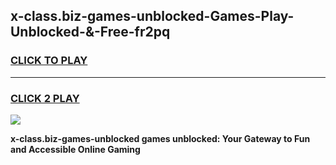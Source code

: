 
## x-class.biz-games-unblocked-Games-Play-Unblocked-&-Free-fr2pq
<h3>
<a href="https://premium76.site?title=x-class.biz-games-unblocked&ref=24A">CLICK TO PLAY</a></h3>
<hr>

<h3>
<a href="https://premium76.site?title=x-class.biz-games-unblocked&ref=24A">CLICK 2 PLAY</a>
  
</h3>

<a href="https://premium76.site?title=x-class.biz-games-unblocked&ref=24A"><img src="https://clearcache.store/games.png"></a>


**x-class.biz-games-unblocked games unblocked: Your Gateway to Fun and Accessible Online Gaming**
